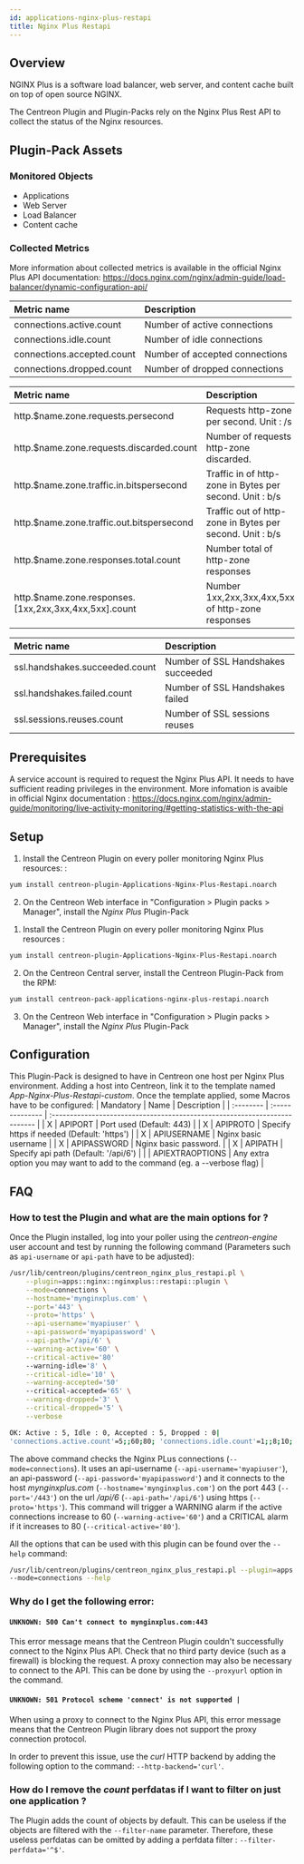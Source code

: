 ```yaml
---
id: applications-nginx-plus-restapi
title: Nginx Plus Restapi
---
```


## Overview

NGINX Plus is a software load balancer, web server, and content cache built on top of open source NGINX.

The Centreon Plugin and Plugin-Packs rely on the Nginx Plus Rest API to collect the status of the Nginx resources.

## Plugin-Pack Assets

### Monitored Objects

* Applications
* Web Server
* Load Balancer
* Content cache

### Collected Metrics

More information about collected metrics is available in the official Nginx Plus API documentation: https://docs.nginx.com/nginx/admin-guide/load-balancer/dynamic-configuration-api/

<!--DOCUSAURUS_CODE_TABS-->

<!--Connections-->

| Metric name                 | Description                    |
| :-------------------------- | :----------------------------- |
| connections.active.count    | Number of active connections   |
| connections.idle.count      | Number of idle connections     |
| connections.accepted.count  | Number of accepted connections |
| connections.dropped.count   | Number of dropped connections  |

<!--Http-Zone-->

| Metric name                                             | Description                                              |
| :------------------------------------------------------ | :------------------------------------------------------- |
| http.$name.zone.requests.persecond                      | Requests http-zone per second. Unit : /s                 |
| http.$name.zone.requests.discarded.count                | Number of requests http-zone discarded.                  |
| http.$name.zone.traffic.in.bitspersecond                | Traffic in of http-zone in Bytes per second. Unit : b/s  |
| http.$name.zone.traffic.out.bitspersecond               | Traffic out of http-zone in Bytes per second. Unit : b/s |
| http.$name.zone.responses.total.count                   | Number total of http-zone responses                      |
| http.$name.zone.responses.[1xx,2xx,3xx,4xx,5xx].count   | Number 1xx,2xx,3xx,4xx,5xx of http-zone responses        |

<!--Ssl-->

| Metric name                      | Description                         |
| :------------------------------- | :---------------------------------- |
| ssl.handshakes.succeeded.count   | Number of SSL Handshakes succeeded  |
| ssl.handshakes.failed.count      | Number of SSL Handshakes failed     |
| ssl.sessions.reuses.count        | Number of SSL sessions reuses       |

<!--END_DOCUSAURUS_CODE_TABS-->

## Prerequisites

A service account is required to request the Nginx Plus API. It needs to have sufficient reading privileges in the environment.
More infomation is avaible in official Nginx documentation : https://docs.nginx.com/nginx/admin-guide/monitoring/live-activity-monitoring/#getting-statistics-with-the-api

## Setup

<!--DOCUSAURUS_CODE_TABS-->

<!--Online IMP Licence & IT-100 Editions-->

1. Install the Centreon Plugin on every poller monitoring Nginx Plus resources: :

```bash
yum install centreon-plugin-Applications-Nginx-Plus-Restapi.noarch
```

2. On the Centreon Web interface in "Configuration > Plugin packs > Manager", install the *Nginx Plus* Plugin-Pack

<!--Offline IMP License-->

1. Install the Centreon Plugin on every poller monitoring Nginx Plus resources :

```bash
yum install centreon-plugin-Applications-Nginx-Plus-Restapi.noarch
```

2. On the Centreon Central server, install the Centreon Plugin-Pack from the RPM:

```bash
yum install centreon-pack-applications-nginx-plus-restapi.noarch
```

3. On the Centreon Web interface in "Configuration > Plugin packs > Manager", install the *Nginx Plus* Plugin-Pack

<!--END_DOCUSAURUS_CODE_TABS-->

## Configuration

This Plugin-Pack is designed to have in Centreon one host per Nginx Plus environment.
Adding a host into Centreon, link it to the template named *App-Nginx-Plus-Restapi-custom*.
Once the template applied, some Macros have to be configured:
| Mandatory | Name            | Description                                                                |
| :-------- | :-------------- | :------------------------------------------------------------------------- |
| X         | APIPORT         | Port used (Default: 443)                                                   |
| X         | APIPROTO        | Specify https if needed (Default: 'https')                                 |
| X         | APIUSERNAME     | Nginx basic username                                                       |
| X         | APIPASSWORD     | Nginx basic password.                                                      |
| X         | APIPATH         | Specify api path (Default: '/api/6')                                       |
|           | APIEXTRAOPTIONS | Any extra option you may want to add to the command (eg. a --verbose flag) |

## FAQ

### How to test the Plugin and what are the main options for ?

Once the Plugin installed, log into your poller using the *centreon-engine* user account and test 
by running the following command (Parameters such as ```api-username``` or ```api-path``` have to be adjusted):

```bash
/usr/lib/centreon/plugins/centreon_nginx_plus_restapi.pl \
	--plugin=apps::nginx::nginxplus::restapi::plugin \
	--mode=connections \
	--hostname='mynginxplus.com' \
	--port='443' \
	--proto='https' \
	--api-username='myapiuser' \
	--api-password='myapipassword' \
	--api-path='/api/6' \
	--warning-active='60' \
	--critical-active='80'
	--warning-idle='8' \
	--critical-idle='10' \
	--warning-accepted='50' 
	--critical-accepted='65' \
	--warning-dropped='3' \
	--critical-dropped='5' \
	--verbose

OK: Active : 5, Idle : 0, Accepted : 5, Dropped : 0|
'connections.active.count'=5;;60;80; 'connections.idle.count'=1;;8;10; 'connections.accepted.count'=5;;50;65; 'connections.dropped.count'=0;;3;5;
```

The above command checks the Nginx PLus connections (```--mode=connections```).
It uses an api-username (```--api-username='myapiuser'```), an api-password (```--api-password='myapipassword'```)
and it connects to the host *mynginxplus.com* (```--hostname='mynginxplus.com'```) on the port 443 (```--port='/443'```)
on the url */api/6* (```--api-path='/api/6'```) using https (```--proto='https'```).
This command will trigger a WARNING alarm if the active connections increase to 60 (```--warning-active='60'```)
and a CRITICAL alarm if it increases to 80 (```--critical-active='80'```).

All the options that can be used with this plugin can be found over the ```--help``` command:

```bash
/usr/lib/centreon/plugins/centreon_nginx_plus_restapi.pl --plugin=apps::nginx::nginxplus::restapi::plugin 
--mode=connections --help
```
### Why do I get the following error: 

#### ```UNKNOWN: 500 Can't connect to mynginxplus.com:443```

This error message means that the Centreon Plugin couldn't successfully connect to the Nginx Plus API.
Check that no third party device (such as a firewall) is blocking the request.
A proxy connection may also be necessary to connect to the API. This can be done by using the ```--proxyurl``` option in the command.

#### ```UNKNOWN: 501 Protocol scheme 'connect' is not supported |``` 

When using a proxy to connect to the Nginx Plus API, this error message means that the Centreon Plugin library does not support
the proxy connection protocol.

In order to prevent this issue, use the *curl* HTTP backend by adding the following option to the command: ```--http-backend='curl'```.

### How do I remove the *count* perfdatas if I want to filter on just one application ?

The Plugin adds the count of objects by default. This can be useless if the objects are filtered with the ```--filter-name``` parameter.
Therefore, these useless perfdatas can be omitted by adding a perfdata filter : ```--filter-perfdata='^$'```.
